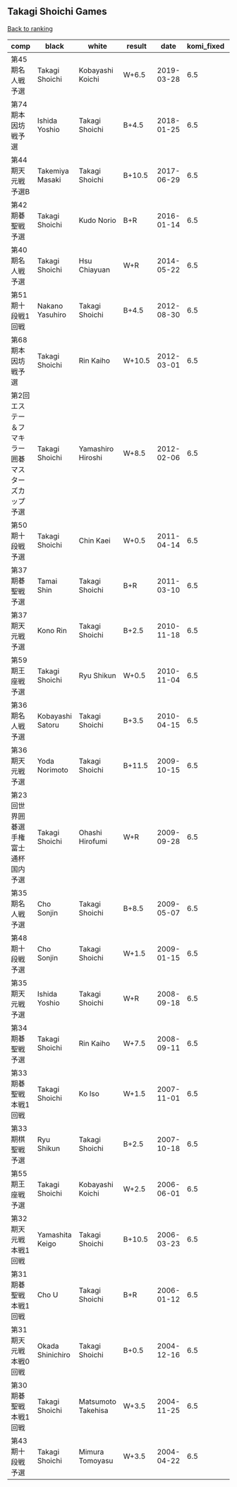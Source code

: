 ## Takagi Shoichi Games

[Back to ranking](../../index.md)




| **comp** | **black** | **white** | **result** | **date** | **komi_fixed** | **kifu** | 
| --- | --- | --- | --- | --- | --- | --- |
| 第45期名人戦予選 | Takagi Shoichi | Kobayashi Koichi | W+6.5 | 2019-03-28 | 6.5 | [Kifu](https://kifudepot.net/kifucontents.php?id=wLG5FKSeyGHwBeEgN38t2g%3D%3D) | 
| 第74期本因坊戦予選 | Ishida Yoshio | Takagi Shoichi | B+4.5 | 2018-01-25 | 6.5 | [Kifu](https://kifudepot.net/kifucontents.php?id=tRj%2F%2FWQBZzSVQo91BTjivQ%3D%3D) | 
| 第44期天元戦　予選B | Takemiya Masaki | Takagi Shoichi | B+10.5 | 2017-06-29 | 6.5 | [Kifu](https://kifudepot.net/kifucontents.php?id=zKeht%2Fhabq7JCKWkW88E1w%3D%3D) | 
| 第42期碁聖戦予選 | Takagi Shoichi | Kudo Norio | B+R | 2016-01-14 | 6.5 | [Kifu](https://kifudepot.net/kifucontents.php?id=%2BF8Ou9jxqRmw1YGQNDqCRQ%3D%3D) | 
| 第40期名人戦予選 | Takagi Shoichi | Hsu Chiayuan | W+R | 2014-05-22 | 6.5 | [Kifu](https://kifudepot.net/kifucontents.php?id=S1g8c7%2FRT2W3ogUjd97ZOA%3D%3D) | 
| 第51期十段戦1回戦 | Nakano Yasuhiro | Takagi Shoichi | B+4.5 | 2012-08-30 | 6.5 | [Kifu](https://kifudepot.net/kifucontents.php?id=VlPGO3iUQIA%2Fwi5iiG8DzA%3D%3D) | 
| 第68期本因坊戦予選 | Takagi Shoichi | Rin Kaiho | W+10.5 | 2012-03-01 | 6.5 | [Kifu](https://kifudepot.net/kifucontents.php?id=jvXe%2Bv%2BIyWzxnh6K0WxDzg%3D%3D) | 
| 第2回エステー＆フマキラー囲碁マスターズカップ予選 | Takagi Shoichi | Yamashiro Hiroshi | W+8.5 | 2012-02-06 | 6.5 | [Kifu](https://kifudepot.net/kifucontents.php?id=DXu1pmTHDVCErh85UQkUbw%3D%3D) | 
| 第50期十段戦予選 | Takagi Shoichi | Chin Kaei | W+0.5 | 2011-04-14 | 6.5 | [Kifu](https://kifudepot.net/kifucontents.php?id=91RP5Yq20TQNAwNT2Hg%2Fug%3D%3D) | 
| 第37期碁聖戦予選 | Tamai Shin | Takagi Shoichi | B+R | 2011-03-10 | 6.5 | [Kifu](https://kifudepot.net/kifucontents.php?id=HsrrQDKGmWifQ8R411kJ6g%3D%3D) | 
| 第37期天元戦予選 | Kono Rin | Takagi Shoichi | B+2.5 | 2010-11-18 | 6.5 | [Kifu](https://kifudepot.net/kifucontents.php?id=x5NChBO%2Fvlxj7ihMI6ZYUw%3D%3D) | 
| 第59期王座戦予選 | Takagi Shoichi | Ryu Shikun | W+0.5 | 2010-11-04 | 6.5 | [Kifu](https://kifudepot.net/kifucontents.php?id=zlJTXZr1Lp%2BO0SkVBh5u9A%3D%3D) | 
| 第36期名人戦予選 | Kobayashi Satoru | Takagi Shoichi | B+3.5 | 2010-04-15 | 6.5 | [Kifu](https://kifudepot.net/kifucontents.php?id=k1vjtlpqsarJAWKG83yKzw%3D%3D) | 
| 第36期天元戦予選 | Yoda Norimoto | Takagi Shoichi | B+11.5 | 2009-10-15 | 6.5 | [Kifu](https://kifudepot.net/kifucontents.php?id=wmxvaP0FSdFNFgn7oOfj%2BQ%3D%3D) | 
| 第23回世界囲碁選手権富士通杯国内予選 | Takagi Shoichi | Ohashi Hirofumi | W+R | 2009-09-28 | 6.5 | [Kifu](https://kifudepot.net/kifucontents.php?id=b5oByF9k7LixTQB5pdyL1Q%3D%3D) | 
| 第35期名人戦予選 | Cho Sonjin | Takagi Shoichi | B+8.5 | 2009-05-07 | 6.5 | [Kifu](https://kifudepot.net/kifucontents.php?id=hPVr7V2Yvr4xA74PPwp1BA%3D%3D) | 
| 第48期十段戦予選 | Cho Sonjin | Takagi Shoichi | W+1.5 | 2009-01-15 | 6.5 | [Kifu](https://kifudepot.net/kifucontents.php?id=s9EZuOYRCBjIT3NhFOAVdg%3D%3D) | 
| 第35期天元戦予選 | Ishida Yoshio | Takagi Shoichi | W+R | 2008-09-18 | 6.5 | [Kifu](https://kifudepot.net/kifucontents.php?id=NST9Rwk09D1%2F7RFc3yjtTA%3D%3D) | 
| 第34期碁聖戦予選 | Takagi Shoichi | Rin Kaiho | W+7.5 | 2008-09-11 | 6.5 | [Kifu](https://kifudepot.net/kifucontents.php?id=KTWgZOEGhuBIXoQ%2Bdr9THw%3D%3D) | 
| 第33期碁聖戦本戦1回戦 | Takagi Shoichi | Ko Iso | W+1.5 | 2007-11-01 | 6.5 | [Kifu](https://kifudepot.net/kifucontents.php?id=%2Fga5Tg8QirwZ8HkTzF2DCg%3D%3D) | 
| 第33期棋聖戦予選 | Ryu Shikun | Takagi Shoichi | B+2.5 | 2007-10-18 | 6.5 | [Kifu](https://kifudepot.net/kifucontents.php?id=6KhwrnxtawLHA5tCXPleAQ%3D%3D) | 
| 第55期王座戦予選 | Takagi Shoichi | Kobayashi Koichi | W+2.5 | 2006-06-01 | 6.5 | [Kifu](https://kifudepot.net/kifucontents.php?id=AlIjRJJtZLG%2FcZ%2FTRx93Zg%3D%3D) | 
| 第32期天元戦本戦1回戦 | Yamashita Keigo | Takagi Shoichi | B+10.5 | 2006-03-23 | 6.5 | [Kifu](https://kifudepot.net/kifucontents.php?id=odCna2CC%2FkidgpDvIV0wsQ%3D%3D) | 
| 第31期碁聖戦本戦1回戦 | Cho U | Takagi Shoichi | B+R | 2006-01-12 | 6.5 | [Kifu](https://kifudepot.net/kifucontents.php?id=pxBmS9tz9iPwTeiuuNsoQw%3D%3D) | 
| 第31期天元戦本戦0回戦 | Okada Shinichiro | Takagi Shoichi | B+0.5 | 2004-12-16 | 6.5 | [Kifu](https://kifudepot.net/kifucontents.php?id=FQwQmQwg4qBToeABgGrCtg%3D%3D) | 
| 第30期碁聖戦本戦1回戦 | Takagi Shoichi | Matsumoto Takehisa | W+3.5 | 2004-11-25 | 6.5 | [Kifu](https://kifudepot.net/kifucontents.php?id=5arSMW3WI%2BeDfTvB47V9Tg%3D%3D) | 
| 第43期十段戦予選 | Takagi Shoichi | Mimura Tomoyasu | W+3.5 | 2004-04-22 | 6.5 | [Kifu](https://kifudepot.net/kifucontents.php?id=rCJK7H9%2FxEvMSjZME7vIVw%3D%3D) |




